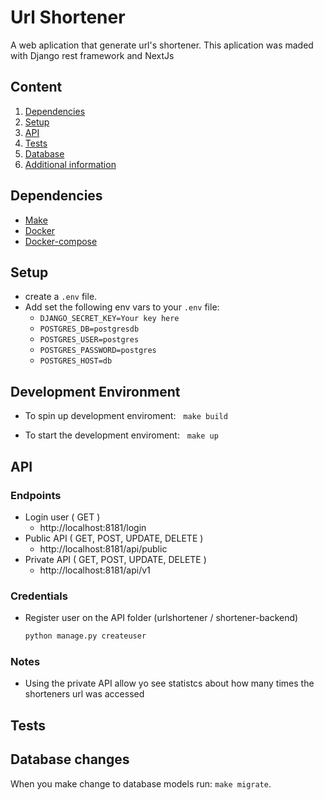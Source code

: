 # Url Shortener

A web aplication that generate url's shortener. This aplication was maded with Django rest framework and NextJs

## Content

1. [Dependencies](#dependencies)
2. [Setup](#setup)
4. [API](#api)
6. [Tests](#tests)
7. [Database](#database-changes)
8. [Additional information](#additional-information)

## Dependencies

- [Make](https://www.gnu.org/doc/doc.html)
- [Docker](https://docs.docker.com/reference/)
- [Docker-compose](https://docs.docker.com/compose/)

## Setup

- create a `.env` file.
- Add set the following env vars to your `.env` file:
  - `DJANGO_SECRET_KEY=Your key here`
  - `POSTGRES_DB=postgresdb`
  - `POSTGRES_USER=postgres`
  - `POSTGRES_PASSWORD=postgres`
  - `POSTGRES_HOST=db`

## Development Environment

- To spin up development enviroment: &nbsp; `make build`

- To start the development enviroment: &nbsp; `make up` 

## API

### Endpoints
  - Login user ( GET )
    - http://localhost:8181/login
  - Public API ( GET, POST, UPDATE, DELETE )
    - http://localhost:8181/api/public
  - Private API ( GET, POST, UPDATE, DELETE )
    - http://localhost:8181/api/v1

### Credentials 
  - Register user on the API folder (urlshortener / shortener-backend)
    ```bash
    python manage.py createuser
    ```

### Notes

- Using the private API allow yo see statistcs about how many times the shorteners url was accessed


## Tests


## Database changes

When you make change to database models run: `make migrate`.



